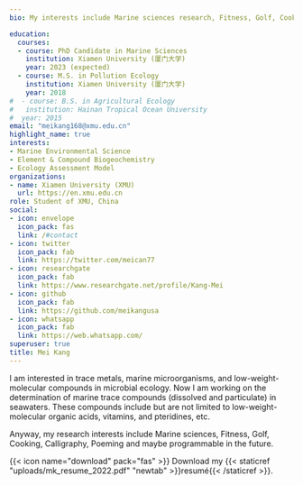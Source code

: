 ```yaml
--- 
bio: My interests include Marine sciences research, Fitness, Golf, Cooking, Calligraphy, Poeming and maybe programmable in the future.

education:
  courses:
  - course: PhD Candidate in Marine Sciences
    institution: Xiamen University (厦门大学)
    year: 2023 (expected)
  - course: M.S. in Pollution Ecology
    institution: Xiamen University (厦门大学)
    year: 2018
#  - course: B.S. in Agricultural Ecology
#   institution: Hainan Tropical Ocean University
#  year: 2015
email: "meikang168@xmu.edu.cn"
highlight_name: true
interests:
- Marine Environmental Science
- Element & Compound Biogeochemistry 
- Ecology Assessment Model
organizations:
- name: Xiamen University (XMU)
  url: https://en.xmu.edu.cn
role: Student of XMU, China
social:
- icon: envelope
  icon_pack: fas
  link: /#contact
- icon: twitter
  icon_pack: fab
  link: https://twitter.com/meican77
- icon: researchgate
  icon_pack: fab
  link: https://www.researchgate.net/profile/Kang-Mei
- icon: github
  icon_pack: fab
  link: https://github.com/meikangusa
- icon: whatsapp
  icon_pack: fab
  link: https://web.whatsapp.com/
superuser: true
title: Mei Kang
---
```


I am interested in trace metals, marine microorganisms, and low-weight-molecular compounds in microbial ecology. Now I am working on the determination of marine trace compounds (dissolved and particulate) in seawaters. These compounds include but are not limited to low-weight-molecular organic acids, vitamins, and pteridines, etc.

Anyway, my research interests include Marine sciences, Fitness, Golf, Cooking, Calligraphy, Poeming and maybe programmable in the future.


{{< icon name="download" pack="fas" >}} Download my {{< staticref "uploads/mk_resume_2022.pdf" "newtab" >}}resumé{{< /staticref >}}.
